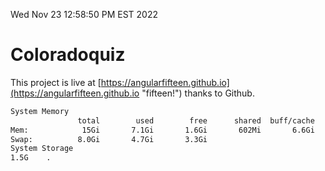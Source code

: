 Wed Nov 23 12:58:50 PM EST 2022

# Coloradoquiz


This project is live at [https://angularfifteen.github.io](https://angularfifteen.github.io "fifteen!") thanks to Github.

```bash
System Memory
               total        used        free      shared  buff/cache   available
Mem:            15Gi       7.1Gi       1.6Gi       602Mi       6.6Gi       7.3Gi
Swap:          8.0Gi       4.7Gi       3.3Gi
System Storage
1.5G	.
```
```bash
